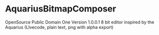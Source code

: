 AquariusBitmapComposer
======================
OpenSource Public Domain One Version 1.0.0.1 
8 bit editor inspired by the Aquarius (LIvecode, plain text, png with alpha export)





